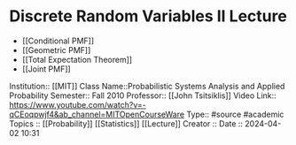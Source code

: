 # Discrete Random Variables II Lecture

- [[Conditional PMF]]
- [[Geometric PMF]]
- [[Total Expectation Theorem]]
- [[Joint PMF]]




Institution:: [[MIT]]
Class Name::Probabilistic Systems Analysis and Applied Probability
Semester:: Fall 2010
Professor:: [[John Tsitsiklis]]
Video Link:: https://www.youtube.com/watch?v=-qCEoqpwjf4&ab_channel=MITOpenCourseWare
Type:: #source #academic 
Topics :: [[Probability]]  [[Statistics]] [[Lecture]]
Creator ::
Date :: 2024-04-02 10:31